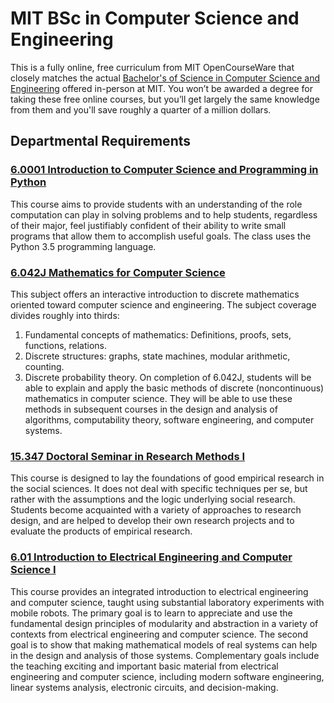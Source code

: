 # MIT BSc in Computer Science and Engineering
This is a fully online, free curriculum from MIT OpenCourseWare that closely matches the actual [Bachelor's of Science in Computer Science and Engineering](http://catalog.mit.edu/degree-charts/computer-science-engineering-course-6-3/) offered in-person at MIT. You won’t be awarded a degree for taking these free online courses, but you’ll get largely the same knowledge from them and you'll save roughly a quarter of a million dollars.
## Departmental Requirements
### [6.0001 Introduction to Computer Science and Programming in Python](https://ocw.mit.edu/courses/electrical-engineering-and-computer-science/6-0001-introduction-to-computer-science-and-programming-in-python-fall-2016/)
This course aims to provide students with an understanding of the role computation can play in solving problems and to help students, regardless of their major, feel justifiably confident of their ability to write small programs that allow them to accomplish useful goals. The class uses the Python 3.5 programming language.
### [6.042J Mathematics for Computer Science](https://ocw.mit.edu/courses/electrical-engineering-and-computer-science/6-042j-mathematics-for-computer-science-spring-2015/)
This subject offers an interactive introduction to discrete mathematics oriented toward computer science and engineering. The subject coverage divides roughly into thirds:
1. Fundamental concepts of mathematics: Definitions, proofs, sets, functions, relations.
2. Discrete structures: graphs, state machines, modular arithmetic, counting.
3. Discrete probability theory.
On completion of 6.042J, students will be able to explain and apply the basic methods of discrete (noncontinuous) mathematics in computer science. They will be able to use these methods in subsequent courses in the design and analysis of algorithms, computability theory, software engineering, and computer systems.
### [15.347 Doctoral Seminar in Research Methods I](https://ocw.mit.edu/courses/sloan-school-of-management/15-347-doctoral-seminar-in-research-methods-i-fall-2004/)
This course is designed to lay the foundations of good empirical research in the social sciences. It does not deal with specific techniques per se, but rather with the assumptions and the logic underlying social research. Students become acquainted with a variety of approaches to research design, and are helped to develop their own research projects and to evaluate the products of empirical research.
### [6.01 Introduction to Electrical Engineering and Computer Science I](https://ocw.mit.edu/courses/electrical-engineering-and-computer-science/6-01sc-introduction-to-electrical-engineering-and-computer-science-i-spring-2011/)
This course provides an integrated introduction to electrical engineering and computer science, taught using substantial laboratory experiments with mobile robots. The primary goal is to learn to appreciate and use the fundamental design principles of modularity and abstraction in a variety of contexts from electrical engineering and computer science. The second goal is to show that making mathematical models of real systems can help in the design and analysis of those systems. Complementary goals include the teaching exciting and important basic material from electrical engineering and computer science, including modern software engineering, linear systems analysis, electronic circuits, and decision-making.
